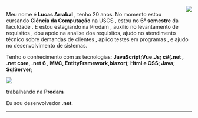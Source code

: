 <img align='right' src="https://github-readme-stats.vercel.app/api?username=LucasArrabal&show_icons=true&title_color=783c00&text_color=af552e&icon_color=783c00&bg_color=f8efd4&cache_seconds=2300">

Meu nome é **Lucas Arrabal** , tenho 20 anos. No momento estou cursando **Ciência da Computação** na USCS , estou no **6° semestre** da faculdade . E estou estagiando na Prodam , auxilio no levantamento de requisitos , dou apoio na analise dos requisitos, ajudo no atendimento técnico sobre demandas de clientes , aplico testes em programas , e ajudo no desenvolvimento de sistemas.

Tenho o conhecimento com as tecnologias: **JavaScript;Vue.Js;
c#(.net , .net core, .net 6 , MVC, EntityFramework,blazor);
Html e CSS;
Java;
SqlServer;**


<img src="https://img.shields.io/static/v1?label=Overview&message=LucasArrabal&color=f8efd4&style=for-the-badge&logo=GitHub">

<p>

trabalhando na **Prodam**<br/>

Eu sou desenvolvedor **.net**.


</p>
<hr>

